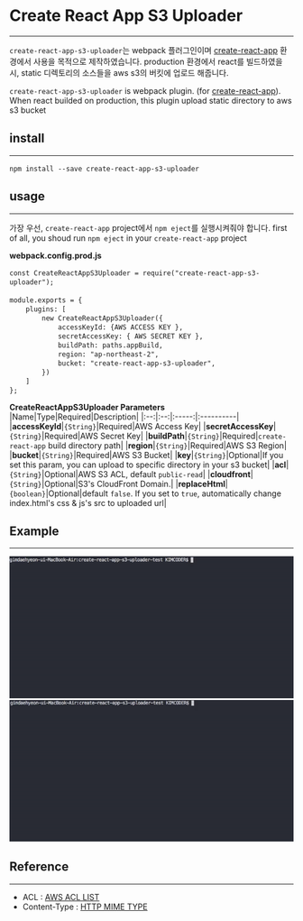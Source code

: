 # Create React App S3 Uploader
---
`create-react-app-s3-uploader`는 webpack 플러그인이며 [create-react-app](https://github.com/facebook/create-react-app) 환경에서 사용을 목적으로 제작하였습니다.
production 환경에서 react를 빌드하였을 시, static 디렉토리의 소스들을 aws s3의 버킷에 업로드 해줍니다.

`create-react-app-s3-uploader` is webpack plugin. (for [create-react-app](https://github.com/facebook/create-react-app)).
When react builded on production, this plugin upload static directory to aws s3 bucket

## install
---
```
npm install --save create-react-app-s3-uploader
```

## usage
---
가장 우선, `create-react-app` project에서 `npm eject`를 실행시켜줘야 합니다.
first of all, you shoud run `npm eject` in your `create-react-app` project

**webpack.config.prod.js**
```
const CreateReactAppS3Uploader = require("create-react-app-s3-uploader");

module.exports = {
    plugins: [
        new CreateReactAppS3Uploader({
            accessKeyId: {AWS ACCESS KEY },
            secretAccessKey: { AWS SECRET KEY },
            buildPath: paths.appBuild,
            region: "ap-northeast-2",
            bucket: "create-react-app-s3-uploader",
        })
    ]
};
```
**CreateReactAppS3Uploader Parameters**
|Name|Type|Required|Description|
|:--:|:--:|:-----:|:----------|
|**accessKeyId**|`{String}`|Required|AWS Access Key|
|**secretAccessKey**|`{String}`|Required|AWS Secret Key|
|**buildPath**|`{String}`|Required|`create-react-app` build directory path|
|**region**|`{String}`|Required|AWS S3 Region|
|**bucket**|`{String}`|Required|AWS S3 Bucket|
|**key**|`{String}`|Optional|If you set this param, you can upload to specific directory in your s3 bucket|
|**acl**|`{String}`|Optional|AWS S3 ACL, default `public-read`|
|**cloudfront**|`{String}`|Optional|S3's CloudFront Domain.|
|**replaceHtml**|`{boolean}`|Optional|default `false`. If you set to `true`, automatically change index.html's css & js's src to uploaded url|

## Example
---
![Example S3](/example_s3.gif)
![Example CloudFront](/example_cloudfront.gif)
## Reference
---
- ACL : [AWS ACL LIST](https://docs.aws.amazon.com/ko_kr/AmazonS3/latest/dev/acl-overview.html)
- Content-Type : [HTTP MIME TYPE](https://developer.mozilla.org/en-US/docs/Web/HTTP/Basics_of_HTTP/MIME_types/Complete_list_of_MIME_types)
